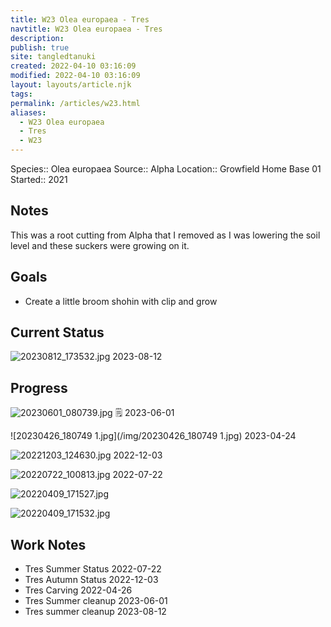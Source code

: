 ```yaml
---
title: W23 Olea europaea - Tres
navtitle: W23 Olea europaea - Tres
description: 
publish: true
site: tangledtanuki
created: 2022-04-10 03:16:09
modified: 2022-04-10 03:16:09
layout: layouts/article.njk
tags: 
permalink: /articles/w23.html
aliases:
  - W23 Olea europaea
  - Tres
  - W23
---
```


Species:: Olea europaea
Source:: Alpha
Location:: Growfield Home Base 01
Started:: 2021

## Notes

This was a root cutting from Alpha that I removed as I was lowering the soil level and these suckers were growing on it.

## Goals

- Create a little broom shohin with clip and grow

## Current Status

![20230812_173532.jpg](/img/20230812_173532.jpg)
2023-08-12

## Progress

![20230601_080739.jpg](/img/20230601_080739.jpg)
🗒️ 2023-06-01

![20230426_180749 1.jpg](/img/20230426_180749 1.jpg)
2023-04-24

![20221203_124630.jpg](/img/20221203_124630.jpg)
2022-12-03

![20220722_100813.jpg](/img/20220722_100813.jpg)
2022-07-22

![20220409_171527.jpg](/img/20220409_171527.jpg)

![20220409_171532.jpg](/img/20220409_171532.jpg)

## Work Notes

- Tres Summer Status 2022-07-22
- Tres Autumn Status 2022-12-03
- Tres Carving 2022-04-26
- Tres Summer cleanup 2023-06-01
- Tres summer cleanup 2023-08-12


